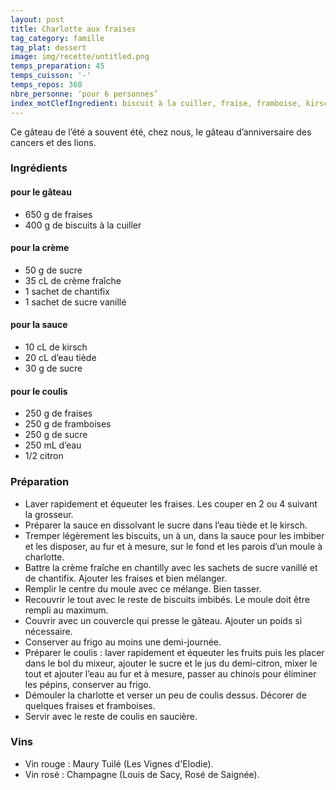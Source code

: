 ```yaml
---
layout: post
title: Charlotte aux fraises
tag_category: famille
tag_plat: dessert
image: img/recette/untitled.png
temps_preparation: 45
temps_cuisson: '-'
temps_repos: 360
nbre_personne: ‘pour 6 personnes’
index_motClefIngredient: biscuit à la cuiller, fraise, framboise, kirsch
---
```

Ce gâteau de l’été a souvent été, chez nous, le gâteau d’anniversaire des cancers et des lions.

### Ingrédients
#### pour le gâteau
* 650 g de fraises
* 400 g de biscuits à la cuiller

#### pour la crème
* 50 g de sucre
* 35 cL de crème fraîche
* 1 sachet de chantifix
* 1 sachet de sucre vanillé

#### pour la sauce
* 10 cL de kirsch
* 20 cL d’eau tiède
* 30 g de sucre

#### pour le coulis
* 250 g de fraises
* 250 g de framboises
* 250 g de sucre
* 250 mL d’eau
* 1/2 citron

### Préparation
* Laver rapidement et équeuter les fraises. Les couper en 2 ou 4 suivant la grosseur.
* Préparer la sauce en dissolvant le sucre dans l’eau tiède et le kirsch.
* Tremper légèrement les biscuits, un à un, dans la sauce pour les imbiber et les disposer, au fur et à mesure, sur le fond et les parois d’un moule à charlotte.
* Battre la crème fraîche en chantilly avec les sachets de sucre vanillé et de chantifix. Ajouter les fraises et bien mélanger.
* Remplir le centre du moule avec ce mélange. Bien tasser.
* Recouvrir le tout avec le reste de biscuits imbibés. Le moule doit être rempli au maximum.
* Couvrir avec un couvercle qui presse le gâteau. Ajouter un poids si nécessaire.
* Conserver au frigo au moins une demi-journée.
* Préparer le coulis : laver rapidement et équeuter les fruits puis les placer dans le bol du mixeur, ajouter le sucre et le jus du demi-citron, mixer le tout et ajouter l’eau au fur et à mesure, passer au chinois pour éliminer les pépins, conserver au frigo.
* Démouler la charlotte et verser un peu de coulis dessus. Décorer de quelques fraises et framboises.
* Servir avec le reste de coulis en saucière.


### Vins
* Vin rouge : Maury Tuilé (Les Vignes d'Elodie).
* Vin rosé : Champagne (Louis de Sacy, Rosé de Saignée).
